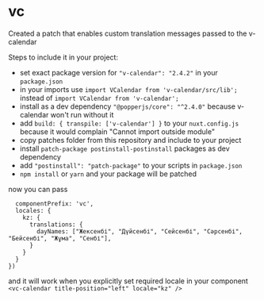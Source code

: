 # vc

Created a patch that enables custom translation messages passed to the v-calendar

Steps to include it in your project:
- set exact package version for `"v-calendar": "2.4.2"` in your `package.json`
- in your imports use `import VCalendar from 'v-calendar/src/lib';` instead of `import VCalendar from 'v-calendar';`
- install as a dev dependency `"@popperjs/core": "^2.4.0"` because v-calendar won't run without it
- add `build: { transpile: ['v-calendar'] }` to your `nuxt.config.js` because it would complain "Cannot import outside module"
- copy patches folder from this repository and include to your project
- install `patch-package postinstall-postinstall` packages as dev dependency
- add `"postinstall": "patch-package"` to your scripts in `package.json`
- `npm install` or `yarn` and your package will be patched


now you can pass
```Vue.use(VCalendar, {
  componentPrefix: 'vc',
  locales: {
    kz: {
      translations: {
        dayNames: ["Жексенбі", "Дүйсенбі", "Сейсенбі", "Сәрсенбі", "Бейсенбі", "Жұма", "Сенбі"],
      }
    }
  }
})
```
and it will work when you explicitly set required locale in your component `<vc-calendar title-position="left" locale="kz" />`
